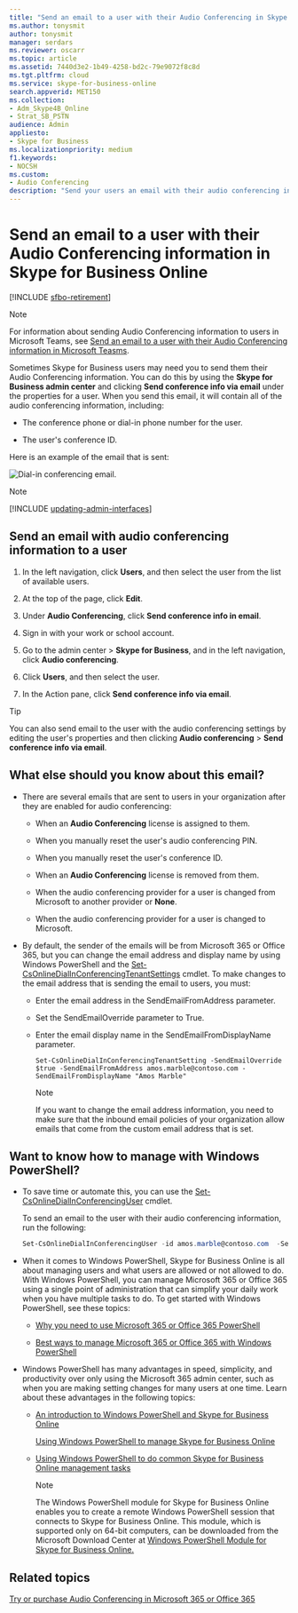 ```yaml
---
title: "Send an email to a user with their Audio Conferencing in Skype for Business Online"
ms.author: tonysmit
author: tonysmit
manager: serdars
ms.reviewer: oscarr
ms.topic: article
ms.assetid: 7440d3e2-1b49-4258-bd2c-79e9072f8c8d
ms.tgt.pltfrm: cloud
ms.service: skype-for-business-online
search.appverid: MET150
ms.collection: 
- Adm_Skype4B_Online
- Strat_SB_PSTN
audience: Admin
appliesto:
- Skype for Business 
ms.localizationpriority: medium
f1.keywords:
- NOCSH
ms.custom:
- Audio Conferencing
description: "Send your users an email with their audio conferencing information in Skype for Business Online."
---
```


# Send an email to a user with their Audio Conferencing information in Skype for Business Online

[!INCLUDE [sfbo-retirement](../../Hub/includes/sfbo-retirement.md)]

> [!Note]
> For information about sending Audio Conferencing information to users in Microsoft Teams, see [Send an email to a user with their Audio Conferencing information in Microsoft Teasms](/MicrosoftTeams/send-an-email-to-a-user-with-their-dial-in-information-in-teams).

Sometimes Skype for Business users may need you to send them their Audio Conferencing information. You can do this by using the **Skype for Business admin center** and clicking **Send conference info via email** under the properties for a user. When you send this email, it will contain all of the audio conferencing information, including:
  
- The conference phone or dial-in phone number for the user.
    
- The user's conference ID.
    
   
Here is an example of the email that is sent:
  
![Dial-in conferencing email.](../images/audio-conferencing-info.png)

> [!NOTE]
> [!INCLUDE [updating-admin-interfaces](../includes/updating-admin-interfaces.md)]
  
## Send an email with audio conferencing information to a user

1. In the left navigation, click **Users**, and then select the user from the list of available users.

2. At the top of the page, click **Edit**.

3. Under **Audio Conferencing**, click **Send conference info in email**.

1. Sign in with your work or school account.
    
2. Go to the admin center > **Skype for Business**, and in the left navigation, click **Audio conferencing**.
    
3. Click **Users**, and then select the user.
    
4. In the Action pane, click **Send conference info via email**.
    
> [!TIP]
> You can also send email to the user with the audio conferencing settings by editing the user's properties and then clicking **Audio conferencing** > **Send conference info via email**. 

## What else should you know about this email?

- There are several emails that are sent to users in your organization after they are enabled for audio conferencing:
    
  - When an **Audio Conferencing** license is assigned to them.
    
  - When you manually reset the user's audio conferencing PIN.
    
  - When you manually reset the user's conference ID.
    
  - When an **Audio Conferencing** license is removed from them.
    
  - When the audio conferencing provider for a user is changed from Microsoft to another provider or **None**.
    
  - When the audio conferencing provider for a user is changed to Microsoft.
    
- By default, the sender of the emails will be from Microsoft 365 or Office 365, but you can change the email address and display name by using Windows PowerShell and the [Set-CsOnlineDialInConferencingTenantSettings](/powershell/module/skype/Set-CsOnlineDialInConferencingTenantSettings) cmdlet. To make changes to the email address that is sending the email to users, you must:
    
  - Enter the email address in the SendEmailFromAddress parameter.
    
  - Set the SendEmailOverride parameter to True.
    
  - Enter the email display name in the SendEmailFromDisplayName parameter.
    
     `Set-CsOnlineDialInConferencingTenantSetting -SendEmailOverride $true -SendEmailFromAddress amos.marble@contoso.com -SendEmailFromDisplayName "Amos Marble"`
    
    > [!NOTE]
    > If you want to change the email address information, you need to make sure that the inbound email policies of your organization allow emails that come from the custom email address that is set. 
  
## Want to know how to manage with Windows PowerShell?

- To save time or automate this, you can use the [Set-CsOnlineDialInConferencingUser](/powershell/module/skype/Set-CsOnlineDialInConferencingUser) cmdlet.
    
    To send an email to the user with their audio conferencing information, run the following:
    
  ```PowerShell
  Set-CsOnlineDialInConferencingUser -id amos.marble@contoso.com  -SendEmail
  ```

- When it comes to Windows PowerShell, Skype for Business Online is all about managing users and what users are allowed or not allowed to do. With Windows PowerShell, you can manage Microsoft 365 or Office 365 using a single point of administration that can simplify your daily work when you have multiple tasks to do. To get started with Windows PowerShell, see these topics:
    
  - [Why you need to use Microsoft 365 or Office 365 PowerShell](/microsoft-365/enterprise/why-you-need-to-use-microsoft-365-powershell)
    
  - [Best ways to manage Microsoft 365 or Office 365 with Windows PowerShell](/previous-versions//dn568025(v=technet.10))
    
- Windows PowerShell has many advantages in speed, simplicity, and productivity over only using the Microsoft 365 admin center, such as when you are making setting changes for many users at one time. Learn about these advantages in the following topics: 
    
  - [An introduction to Windows PowerShell and Skype for Business Online](../set-up-your-computer-for-windows-powershell/set-up-your-computer-for-windows-powershell.md)
    
    [Using Windows PowerShell to manage Skype for Business Online](../set-up-your-computer-for-windows-powershell/set-up-your-computer-for-windows-powershell.md)
    
  - [Using Windows PowerShell to do common Skype for Business Online management tasks](../set-up-your-computer-for-windows-powershell/set-up-your-computer-for-windows-powershell.md)
    
    > [!NOTE]
    > The Windows PowerShell module for Skype for Business Online enables you to create a remote Windows PowerShell session that connects to Skype for Business Online. This module, which is supported only on 64-bit computers, can be downloaded from the Microsoft Download Center at [Windows PowerShell Module for Skype for Business Online.](https://go.microsoft.com/fwlink/?LinkId=294688)
  
## Related topics

[Try or purchase Audio Conferencing in Microsoft 365 or Office 365](../audio-conferencing-in-office-365/try-or-purchase-audio-conferencing-in-office-365.md)
